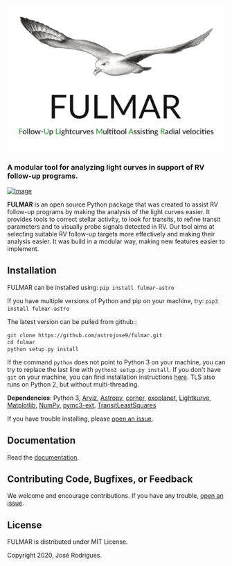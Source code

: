 ![Logo](https://raw.githubusercontent.com/astrojose9/fulmar/main/docs/source/FULMAR_logo_title.png)
### A modular tool for analyzing light curves in support of RV follow-up programs.
[![Image](https://img.shields.io/badge/license-MIT-blue.svg)](https://github.com/astrojose9/fulmar/blob/main/LICENSE)

**FULMAR** is an open source Python package that was created to assist RV follow-up programs by making the analysis of the light curves easier. It provides tools to correct stellar activity, to look for transits, to refine transit parameters and to visually probe signals detected in RV.
Our tool aims at selecting suitable RV follow-up targets more effectively and making their analysis easier. It was build in a modular way, making new features easier to implement.



## Installation

FULMAR can be installed using: `pip install fulmar-astro`

If you have multiple versions of Python and pip on your machine, try: `pip3 install fulmar-astro`

The latest version can be pulled from github::
```
git clone https://github.com/astrojose9/fulmar.git
cd fulmar
python setup.py install
```

If the command `python` does not point to Python 3 on your machine, you can try to replace the last line with `python3 setup.py install`. If you don't have `git` on your machine, you can find installation instructions [here](https://git-scm.com/book/en/v2/Getting-Started-Installing-Git). TLS also runs on Python 2, but without multi-threading.



**Dependencies**:
Python 3,
[Arviz](https://arviz-devs.github.io/arviz/),
[Astropy](https://www.astropy.org/),
[corner](https://github.com/dfm/corner.py),
[exoplanet](https://docs.exoplanet.codes/en/latest/),
[Lightkurve](https://docs.lightkurve.org/),
[Matplotlib](https://matplotlib.org/),
[NumPy](https://www.numpy.org/),
[pymc3-ext](https://github.com/exoplanet-dev/pymc3-ext),
[TransitLeastSquares](https://github.com/hippke/tls)


If you have trouble installing, please [open an issue](https://github.com/astrojose9/fulmar/issues).


## Documentation
Read the [documentation](https://fulmar-astro.readthedocs.io/en/latest/).



## Contributing Code, Bugfixes, or Feedback
We welcome and encourage contributions. If you have any trouble, [open an issue](https://github.com/astrojose9/fulmar/issues).



## License
FULMAR is distributed under MIT License.



Copyright 2020, José Rodrigues.
